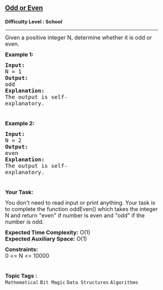 <h2><a href="https://www.geeksforgeeks.org/problems/odd-or-even3618/1">Odd or Even</a></h2><h3>Difficulty Level : School</h3><hr><div class="problems_problem_content__Xm_eO"><p><span style="font-size: 18px;">Given a positive integer N, determine whether it is odd or even.</span></p>
<p><strong><span style="font-size: 18px;">Example 1:</span></strong></p>
<pre style="position: relative;"><strong><span style="font-size: 18px;">Input:</span></strong>
<span style="font-size: 18px;">N = 1</span>
<strong><span style="font-size: 18px;">Output:</span></strong>
<span style="font-size: 18px;">odd</span>
<strong><span style="font-size: 18px;">Explanation:</span></strong>
<span style="font-size: 18px;">The output is self-</span>
<span style="font-size: 18px;">explanatory.</span><div class="open_grepper_editor" title="Edit &amp; Save To Grepper"></div></pre>
<p>&nbsp;</p>
<p><strong><span style="font-size: 18px;">Example 2:</span></strong></p>
<pre style="position: relative;"><strong><span style="font-size: 18px;">Input:</span></strong>
<span style="font-size: 18px;">N = 2</span>
<strong><span style="font-size: 18px;">Output:</span></strong>
<span style="font-size: 18px;">even</span>
<strong><span style="font-size: 18px;">Explanation:</span></strong>
<span style="font-size: 18px;">The output is self-</span>
<span style="font-size: 18px;">explanatory.</span><div class="open_grepper_editor" title="Edit &amp; Save To Grepper"></div></pre>
<p>&nbsp;</p>
<p><strong><span style="font-size: 18px;">Your Task:</span></strong></p>
<p><span style="font-size: 18px;">You don't need to read input or print anything. Your task is to complete the function oddEven() which takes the integer N and return "even" if number is even and "odd" if the number is odd.</span></p>
<p><span style="font-size: 18px;"><strong>Expected Time Complexity:</strong> O(1)<br><strong>Expected Auxiliary Space:</strong> O(1)</span></p>
<p><span style="font-size: 18px;"><strong>Constraints:</strong><br>0 &lt;= N &lt;= 10000</span></p></div><br><p><span style=font-size:18px><strong>Topic Tags : </strong><br><code>Mathematical</code>&nbsp;<code>Bit Magic</code>&nbsp;<code>Data Structures</code>&nbsp;<code>Algorithms</code>&nbsp;